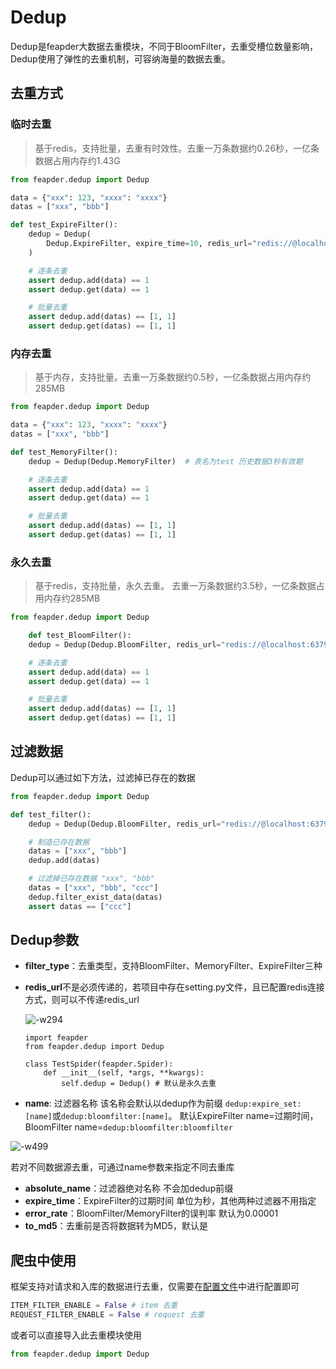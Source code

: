 # Dedup

Dedup是feapder大数据去重模块，不同于BloomFilter，去重受槽位数量影响，Dedup使用了弹性的去重机制，可容纳海量的数据去重。


## 去重方式

### 临时去重

> 基于redis，支持批量，去重有时效性。去重一万条数据约0.26秒，一亿条数据占用内存约1.43G

```python
from feapder.dedup import Dedup

data = {"xxx": 123, "xxxx": "xxxx"}
datas = ["xxx", "bbb"]

def test_ExpireFilter():
    dedup = Dedup(
        Dedup.ExpireFilter, expire_time=10, redis_url="redis://@localhost:6379/0"
    )

    # 逐条去重
    assert dedup.add(data) == 1
    assert dedup.get(data) == 1

    # 批量去重
    assert dedup.add(datas) == [1, 1]
    assert dedup.get(datas) == [1, 1]
```


### 内存去重

> 基于内存，支持批量。去重一万条数据约0.5秒，一亿条数据占用内存约285MB

```python
from feapder.dedup import Dedup

data = {"xxx": 123, "xxxx": "xxxx"}
datas = ["xxx", "bbb"]

def test_MemoryFilter():
    dedup = Dedup(Dedup.MemoryFilter)  # 表名为test 历史数据3秒有效期

    # 逐条去重
    assert dedup.add(data) == 1
    assert dedup.get(data) == 1

    # 批量去重
    assert dedup.add(datas) == [1, 1]
    assert dedup.get(datas) == [1, 1]
```

### 永久去重

> 基于redis，支持批量，永久去重。 去重一万条数据约3.5秒，一亿条数据占用内存约285MB

```python
from feapder.dedup import Dedup

    def test_BloomFilter():
    dedup = Dedup(Dedup.BloomFilter, redis_url="redis://@localhost:6379/0")

    # 逐条去重
    assert dedup.add(data) == 1
    assert dedup.get(data) == 1

    # 批量去重
    assert dedup.add(datas) == [1, 1]
    assert dedup.get(datas) == [1, 1]
```
    
## 过滤数据

Dedup可以通过如下方法，过滤掉已存在的数据


```python
from feapder.dedup import Dedup

def test_filter():
    dedup = Dedup(Dedup.BloomFilter, redis_url="redis://@localhost:6379/0")

    # 制造已存在数据
    datas = ["xxx", "bbb"]
    dedup.add(datas)

    # 过滤掉已存在数据 "xxx", "bbb"
    datas = ["xxx", "bbb", "ccc"]
    dedup.filter_exist_data(datas)
    assert datas == ["ccc"]
```

## Dedup参数

- **filter_type**：去重类型，支持BloomFilter、MemoryFilter、ExpireFilter三种
- **redis_url**不是必须传递的，若项目中存在setting.py文件，且已配置redis连接方式，则可以不传递redis_url

    ![-w294](http://markdown-media.oss-cn-beijing.aliyuncs.com/2021/03/07/16151133801599.jpg?x-oss-process=style/markdown-media)
    
    ```
    import feapder
    from feapder.dedup import Dedup
    
    class TestSpider(feapder.Spider):
        def __init__(self, *args, **kwargs):
            self.dedup = Dedup() # 默认是永久去重
    ```

- **name**: 过滤器名称 该名称会默认以dedup作为前缀 `dedup:expire_set:[name]`或`dedup:bloomfilter:[name]`。 默认ExpireFilter name=过期时间，BloomFilter name=`dedup:bloomfilter:bloomfilter`

 ![-w499](http://markdown-media.oss-cn-beijing.aliyuncs.com/2021/03/07/16151136442498.jpg?x-oss-process=style/markdown-media)
 
 若对不同数据源去重，可通过name参数来指定不同去重库

- **absolute_name**：过滤器绝对名称 不会加dedup前缀
- **expire_time**：ExpireFilter的过期时间 单位为秒，其他两种过滤器不用指定
- **error_rate**：BloomFilter/MemoryFilter的误判率 默认为0.00001
- **to_md5**：去重前是否将数据转为MD5，默认是

## 爬虫中使用

框架支持对请求和入库的数据进行去重，仅需要在[配置文件](source_code/配置文件)中进行配置即可

```python
ITEM_FILTER_ENABLE = False # item 去重
REQUEST_FILTER_ENABLE = False # request 去重
```

或者可以直接导入此去重模块使用

```python
from feapder.dedup import Dedup
```

